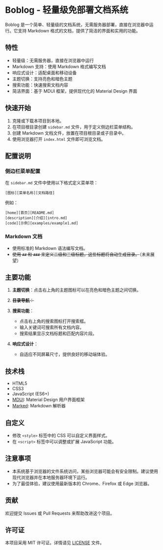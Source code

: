 # Boblog - 轻量级免部署文档系统

Boblog 是一个简单、轻量级的文档系统，无需服务器部署，直接在浏览器中运行。它支持 Markdown 格式的文档，提供了简洁的界面和实用的功能。

## 特性

- 轻量级：无需服务器，直接在浏览器中运行
- Markdown 支持：使用 Markdown 格式编写文档
- 响应式设计：适配桌面和移动设备
- 主题切换：支持亮色和暗色主题
- 搜索功能：快速搜索文档内容
- 简洁界面：基于 MDUI 框架，提供现代化的 Material Design 界面

## 快速开始

1. 克隆或下载本项目到本地。
2. 在项目根目录创建 `sidebar.md` 文件，用于定义侧边栏菜单结构。
3. 创建 Markdown 文档文件，放置在项目根目录或子目录中。
4. 使用浏览器打开 `index.html` 文件即可浏览文档。

## 配置说明

### 侧边栏菜单配置

在 `sidebar.md` 文件中使用以下格式定义菜单项：

```
[图标][菜单名称][文档路径]
```

例如：

```
[home][首页][README.md]
[description][介绍][intro.md]
[code][示例][examples/example1.md]
```

### Markdown 文档

- 使用标准的 Markdown 语法编写文档。
- ~~使用 `##` 和 `###` 来定义二级和三级标题，这些标题将自动生成目录。~~（未来展望）

## 主要功能

1. **主题切换**：点击右上角的主题图标可以在亮色和暗色主题之间切换。

2. ~~**目录导航**：~~

3. **搜索功能**：
   - 点击右上角的搜索图标打开搜索框。
   - 输入关键词可搜索所有文档内容。
   - 搜索结果显示文档标题和匹配内容片段。

4. **响应式设计**：
   - 自适应不同屏幕尺寸，提供良好的移动端体验。

## 技术栈

- HTML5
- CSS3
- JavaScript (ES6+)
- [MDUI](https://www.mdui.org/): Material Design 用户界面框架
- [Marked](https://marked.js.org/): Markdown 解析器

## 自定义

- 修改 `<style>` 标签中的 CSS 可以自定义界面样式。
- 在 `<script>` 标签中可以调整或扩展 JavaScript 功能。

## 注意事项

- 本系统基于浏览器的文件系统访问，某些浏览器可能会有安全限制。建议使用现代浏览器并在本地服务器环境下运行。
- 为了最佳体验，建议使用最新版本的 Chrome、Firefox 或 Edge 浏览器。

## 贡献

欢迎提交 Issues 或 Pull Requests 来帮助改进这个项目。

## 许可证

本项目采用 MIT 许可证。详情请见 [LICENSE](LICENSE) 文件。

